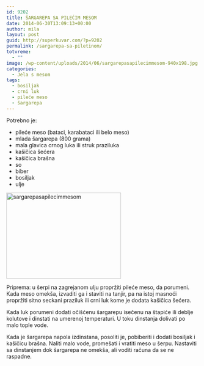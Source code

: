 ```yaml
---
id: 9202
title: ŠARGAREPA SA PILEĆIM MESOM
date: 2014-06-30T13:09:13+00:00
author: mila
layout: post
guid: http://superkuvar.com/?p=9202
permalink: /sargarepa-sa-piletinom/
totvreme:
  - ""
image: /wp-content/uploads/2014/06/sargarepasapilecimmesom-940x198.jpg
categories:
  - Jela s mesom
tags:
  - bosiljak
  - crni luk
  - pileće meso
  - šargarepa
---
```

Potrebno je:

  * pileće meso (bataci, karabataci ili belo meso)
  * mlada šargarepa (800 grama)
  * mala glavica crnog luka ili struk praziluka
  * kašičica šećera
  * kašičica brašna
  * so
  * biber
  * bosiljak
  * ulje

[<img class="alignnone size-medium wp-image-9205" src="//superkuvar.com/wp-content/uploads/2014/06/sargarepasapilecimmesom-300x225.jpg" alt="sargarepasapilecimmesom" width="300" height="225" />](//superkuvar.com/wp-content/uploads/2014/06/sargarepasapilecimmesom.jpg)

Priprema: u šerpi na zagrejanom ulju propržiti pileće meso, da porumeni. Kada meso omekša, izvaditi ga i staviti na tanjir, pa na istoj masnoći propržiti sitno seckani praziluk ili crni luk kome je dodata kašičica šećera.

Kada luk porumeni dodati očišćenu šargarepu isečenu na štapiće ili deblje kolutove i dinstati na umerenoj temperaturi. U toku dinstanja dolivati po malo tople vode.

Kada je šargarepa napola izdinstana, posoliti je, pobiberiti i dodati bosiljak i kašičicu brašna. Naliti malo vode, promešati i vratiti meso u šerpu. Nastaviti sa dinstanjem dok šargarepa ne omekša, ali voditi računa da se ne raspadne.